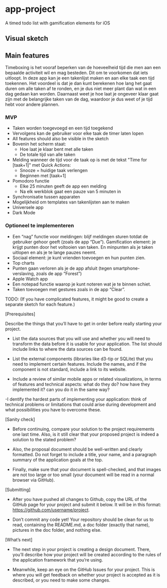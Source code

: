 # app-project
A timed todo list with gamification elements for iOS

## Visual sketch


## Main features
Timeboxing is het vooraf beperken van de hoeveelheid tijd die men aan een bepaalde activiteit wil en mag besteden. Dit om te voorkomen dat iets uitloopt. In deze app kan je een takenlijst maken en aan elke taak een tijd toekennen. Het voordeel is dat je dan kunt berekenen hoe lang het gaat duren om alle taken af te ronden, en je dus niet meer plant dan wat in een dag gedaan kan worden. Daarnaast weet je hoe laat je ongeveer klaar gaat zijn met de belangrijke taken van de dag, waardoor je dus weet of je tijd hebt voor andere plannen.

### MVP
- Taken worden toegevoegd en een tijd toegekend
- Vervolgens kan de gebruiker voor elke taak de timer laten lopen
- All features should also be visible in the sketch
- Bovenin het scherm staat:
  - Hoe laat je klaar bent met alle taken
  - De totale tijd van alle taken
- Melding wanneer de tijd voor de taak op is met de tekst "Time for [taak+1]" met Quick Actions:
  - Snooze = huidige taak verlengen
  - Beginnen met [taak+1]
- Pomodoro functie
  - Elke 25 minuten geeft de app een melding
  - Na elk werkblok gaat een pauze van 5 minuten in
- Synchronisatie tussen apparaten
- Mogelijkheid om templates van takenlijsten aan te maken
- Universele app
- Dark Mode

### Optioneel te implementeren
- Een “nag” functie voor meldingen: blijf meldingen sturen totdat de gebruiker gehoor geeft (zoals de app “Due”).
Gamification element: je krijgt punten door het voltooien van taken. En minpunten als je taken uitlopen en als je te lange pauzes neemt.
- Sociaal element: je kunt vrienden toevoegen en hun punten zien.
- Top charts
- Punten gaan verloren als je de app afsluit (tegen smartphone-verslaving, zoals de app “Forest”)
- Apple Watch app
- Een notepad functie waarop je kunt noteren wat je te binnen schiet.
- Taken toevoegen met gestures zoals in de app “Clear”.

TODO: (If you have complicated features, it might be good to create a separate sketch for each feature.)

[Prerequisites]

Describe the things that you’ll have to get in order before really starting your project.

- List the data sources that you will use and whether you will need to transform the data before it is usable for your application. The list should include links to where the data sources can be found.

- List the external components (libraries like d3-tip or SQLite) that you need to implement certain features. Include the names, and if the component is not standard, include a link to its website.

- Include a review of similar mobile apps or related visualizations, in terms of features and technical aspects: what do they do? how have they implemented it? can you do it in the same way?

-I dentify the hardest parts of implementing your application: think of technical problems or limitations that could arise during development and what possibilities you have to overcome these.

[Sanity check]

- Before continuing, compare your solution to the project requirements one last time. Also, is it still clear that your proposed project is indeed a solution to the stated problem?

- Also, the proposal document should be well-written and clearly formatted. Do not forget to include a title, your name, and a paragraph summary of the application goals at the top.

- Finally, make sure that your document is spell-checked, and that images are not too large or too small (your document will be read in a normal browser via GitHub).

[Submitting]

- After you have pushed all changes to Github, copy the URL of the GitHub page for your project and submit it below. It will be in this format: https://github.com/username/project.

- Don’t commit any code yet! Your repository should be clean for us to read, containing the README.md, a doc folder (exactly that name), pictures in the doc folder, and nothing else.

[What’s next]

- The next step in your project is creating a design document. There, you’ll describe how your project will be created according to the rules of the application framework that you’re using.

- Meanwhile, keep an eye on the GitHub Issues for your project. This is where you will get feedback on whether your project is accepted as it is described, or you need to make some changes.



